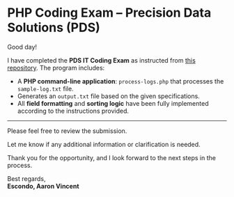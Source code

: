 # PHP Coding Exam – Precision Data Solutions (PDS)

Good day!

I have completed the **PDS IT Coding Exam** as instructed from [this repository](https://github.com/pdsc-ph/php-coding-challenge). The program includes:

- A **PHP command-line application**: `process-logs.php` that processes the `sample-log.txt` file.
- Generates an `output.txt` file based on the given specifications.
- All **field formatting** and **sorting logic** have been fully implemented according to the instructions provided.

---

Please feel free to review the submission.

Let me know if any additional information or clarification is needed.

Thank you for the opportunity, and I look forward to the next steps in the process.

Best regards,  
**Escondo, Aaron Vincent**
